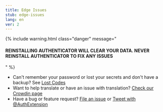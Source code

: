 ```yaml
---
title: Edge Issues
stub: edge-issues
lang: en
ver: 2
---
```


{% include warning.html class="danger" message="

#### REINSTALLING AUTHENTICATOR WILL CLEAR YOUR DATA. NEVER REINSTALL AUTHENTICATOR TO FIX ANY ISSUES

" %}

- Can't remember your password or lost your secrets and don't have a backup? See [Lost Codes](lost-codes)
- Want to help translate or have an issue with translation? [Check our Crowdin page](https://crowdin.com/project/authenticator-firefox)
- Have a bug or feature request? [File an issue](https://github.com/Authenticator-Extension/Authenticator/issues/new/choose) or [Tweet with @AuthExtension](https://twitter.com/intent/tweet?text=@AuthExtension)